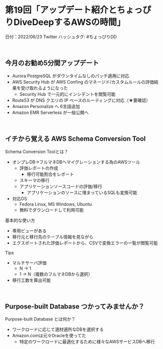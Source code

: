 # 第19回「アップデート紹介とちょっぴりDiveDeepするAWSの時間」

日付：2022/06/23
Twitter ハッシュタグ: #ちょっぴりDD

<br>

## 今月のお勧め5分間アップデート

- Aurora PostgreSQL がダウンタイムなしのパッチ適用に対応
- AWS Security Hub が AWS Confing のマネージド/カスタムルールの評価結果を受け取れるようになった
  - Security Hub で一元的にインシデントを閲覧可能
- Route53 が DNS クエリの IP ベースのルーティングに対応（★要確認）
- Amazon Personalize へ 6言語追加
- Amazon EMR Serverless が一般公開へ

<br>

## イチから覚える AWS Schema Conversion Tool 

Schema Conversion Toolとは？
- オンプレDB→フルマネDBへマイグレーションする為のAWSツール
  - 評価レポートの作成
    - 移行可能割合をレポート
  - スキーマの移行
  - アプリケーションソースコードの評価/移行
    - アプリケーションのソースに埋まっているSQLも変換可能
- 対応OS
  - Fedora Linux, MS Windows, Ubuntu
  - 無料でダウンロードして利用可能

基本的な使い方
- 専用ビューがある
- 移行元と移行先のテーブル情報を見ながら
- エクスポートされた評価レポートから、CSVで変換エラーの一覧が閲覧可能

Tips
- マルチサーバ評価
  - N → 1
  - 1 → N（複数のフルマネDBから選択）
- 移行工数を算出可能

<br>

## Purpose-built Database つかってみませんか？

Purpose-built Database とは何か？
- ワークロードに応じて適材適所なDBを選択する
- Amazon.comは元々Oracleを使ってた
  - 特定のワークロードに最適化するために様々なAWSサービスDBへ移行
